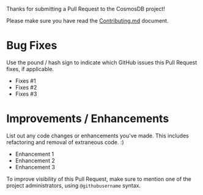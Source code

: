 Thanks for submitting a Pull Request to the CosmosDB project!

Please make sure you have read the [Contributing.md](\.github\CONTRIBUTING.md) document.

# Bug Fixes

Use the pound / hash sign to indicate which GitHub issues this Pull Request fixes, if applicable.

- Fixes #1
- Fixes #2
- Fixes #3

# Improvements / Enhancements

List out any code changes or enhancements you've made. This includes refactoring and removal of extraneous code. :)

- Enhancement 1
- Enhancement 2
- Enhancement 3

To improve visibility of this Pull Request, make sure to mention one of the project administrators, using `@githubusername` syntax.